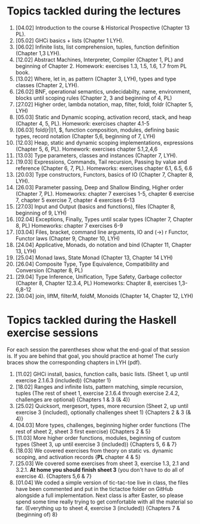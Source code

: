 # Topics tackled during the lectures

1. [04.02] Introduction to the course & Historical Prospective (Chapter 13 PL).
1. [05.02] GHCi basics + lists (Chapter 1 LYH).
1. [06.02] Infinite lists, list comprehension, tuples, function definition (Chapter 1,3 LYH).
1. [12.02] Abstract Machines, Interpreter, Compiler (Chapter 1, PL) and beginning of Chapter 2.
   Homework: exercises 1.3, 1.5, 1.6, 1.7 from PL book.
1. [13.02] Where, let in, as pattern (Chapter 3, LYH), types and type classes (Chapter 2, LYH).
1. [26.02] BNF, operational semantics, undecidabilty, name, environment, blocks
   until scoping rules (Chapter 2, 3 and beginning of 4, PL)
1. [27.02] Higher order, lambda notation, map, filter, foldl, foldr (Chapter 5, LYH)
1. [05.03] Static and Dynamic scoping, activation record, stack, and heap (Chapter 4, 5, PL).
   Homework: exercises chapter 4.1-5
1. [06.03] fold(r|l)1, $, function composition, modules, defining basic types,
	 record notation  (Chapter 5,6, beginning of 7, LYH)
1. [12.03] Heap, static and dynamic scoping implementations, expressions (Chapter 5, 6, PL).
	 Homework: exercises chapter 5.1,2,4,6
1. [13.03] Type parameters, classes and instances (Chapter 7, LYH).
1. [19.03] Expressions, Commands, Tail recursion, Passing by value and reference (Chapter 6, 7, PL).
   Homeworks: exercises chapter 6.1, 6.5, 6.6
1. [20.03] Type constructors, Functors, basics of IO (Chapter 7, Chapter 8, LYH).
1. [26.03] Parameter passing, Deep and Shallow Binding, Higher order (Chapter 7, PL).
	 Homeworks: chapter 7 exercises 1-5, chapter 6 exercise 7, chapter 5 exercise 7,
	 chapter 4 exercises 6-13
1. [27.03] Input and Output (basics and functions), files (Chapter 8, beginning of 9, LYH)
1. [02.04] Exceptions, Finally, Types until scalar types (Chapter 7, Chapter 8, PL)
   Homeworks: chapter 7 exercises 6-9
1. [03.04] Files, bracket, command line arguments, IO and (->) r Functor, Functor laws
   (Chapter 9, Chapter 10, LYH)
1. [24.04] Applicative, Monads, do notation and bind (Chapter 11, Chapter 13, LYH)
1. [25.04] Monad laws, State Monad (Chapter 13, Chapter 14 LYH)
1. [26.04] Composite Type, Type Equivalence, Compatibility and Conversion (Chapter 8, PL)
1. [29.04] Type Inference, Unification, Type Safety, Garbage collector (Chapter 8, Chapter 12.3.4, PL)
   Homeworks: Chapter 8, exercises 1,3-6,8-12
1. [30.04] join, liftM, filterM, foldM, Monoids (Chapter 14, Chapter 12, LYH)
	

# Topics tackled during the Haskell exercise sessions
For each session the parentheses show what the end-goal of that session is. If you are behind that goal, you should practice at home! The curly braces show the corresponding chapters in LYH (pdf).

1. [11.02] GHCi install, basics, function calls, basic lists. (Sheet 1, up until exercise 2.1.6.3 (included)) {Chapter 1}
1. [18.02] Ranges and infinite lists, pattern matching, simple recursion, tuples (The rest of sheet 1, exercise 2.1.6.4 through exercise 2.4.2, challenges are optional) {Chapters 1 & 3 (& 4)}
1. [25.02] Quicksort, mergesort, types, more recursion (Sheet 2, up until exercise 3 (included), optionally challenges sheet 1) {Chapters 2 & 3 (& 4)}
1. [04.03] More types, challenges, beginning higher order functions (The rest of sheet 2, sheet 3 first exercise) {Chapters 2 & 5}
1. [11.03] More higher order functions, modules, beginning of custom types (Sheet 3, up until exercise 3 (included)) {Chapters 5, 6 & 7}
1. [18.03] We covered exercises from theory on static vs. dynamic scoping, and activation records {**PL** chapter 4 & 5}
1. [25.03] We covered some exercises from sheet 3, exercise 1.3, 2.1 and 3.2.1. **At home you should finish sheet 3** (you don't have to do all of exercise 4). {Chapters 5,6 & 7}
1. [01.04] We coded a simple version of tic-tac-toe live in class, the files have been commented and put in the tictactoe folder on GitHub alongside a full implementation. Next class is after Easter, so please spend some time really trying to get comfortable with all the material so far. (Everything up to sheet 4, exercise 3 (included)) {Chapters 7 & (beginning of) 8}
